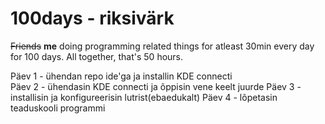 # 100days - riksivärk
<s>Friends</s> **me** doing programming related things for atleast 30min every day for 100 days. All together, that's 50 hours.  
  
Päev 1 - ühendan repo ide'ga ja installin KDE connecti  
Päev 2 - ühendasin KDE connecti ja õppisin vene keelt juurde
Päev 3 - installisin ja konfigureerisin lutrist(ebaedukalt)
Päev 4 - lõpetasin teaduskooli programmi
